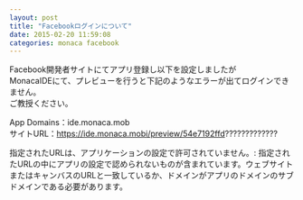 ```yaml
---
layout: post
title: "Facebookログインについて"
date: 2015-02-20 11:59:08
categories: monaca facebook
---
```

<p>Facebook開発者サイトにてアプリ登録し以下を設定しましたが<br>
MonacaIDEにて、プレビューを行うと下記のようなエラーが出てログインできません。<br>
ご教授ください。</p>

<p>App Domains：ide.monaca.mob<br>
サイトURL：<a href="https://ide.monaca.mobi/preview/54e7192ffd" rel="nofollow">https://ide.monaca.mobi/preview/54e7192ffd</a>?????????????</p>

<p>指定されたURLは、アプリケーションの設定で許可されていません。: 指定されたURLの中にアプリの設定で認められないものが含まれています。ウェブサイトまたはキャンバスのURLと一致しているか、ドメインがアプリのドメインのサブドメインである必要があります。</p>
